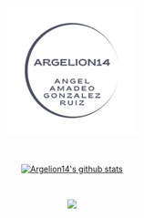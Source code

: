 <p align="center"><a href="https://www.linkedin.com/in/angel-amadeo-gonzalez-ruiz/"><img width="45%" src="./imgs/argelion14.png" /></a></p>

<br />
<p align="center">
  <a href="https://github.com/argelion14"><img src="https://github-readme-stats.vercel.app/api/?username=argelion14&show_icons=true\&title_color=fff\&icon_color=DAFBE1\&text_color=DAFBE1\&bg_color=DAFBE1" alt="Argelion14's github stats"></a>
</p>
<br />


<p align="center">
  <a href="https://github.com/r-dvl">
    <img src="https://komarev.com/ghpvc/?username=argelion14&color=blue&style=flat)" />
  </a>
</p>
